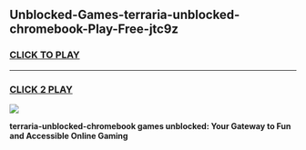 
## Unblocked-Games-terraria-unblocked-chromebook-Play-Free-jtc9z
<h3>
<a href="https://premium76.site?title=terraria-unblocked-chromebook&ref=12A">CLICK TO PLAY</a></h3>
<hr>

<h3>
<a href="https://premium76.site?title=terraria-unblocked-chromebook&ref=12A">CLICK 2 PLAY</a>
  
</h3>

<a href="https://premium76.site?title=terraria-unblocked-chromebook&ref=12A"><img src="https://clearcache.store/games.png"></a>


**terraria-unblocked-chromebook games unblocked: Your Gateway to Fun and Accessible Online Gaming**
